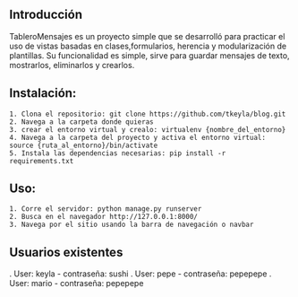 ## Introducción
TableroMensajes es un proyecto simple que se desarrolló para practicar el uso de vistas basadas en clases,formularios, herencia y modularización de plantillas. Su funcionalidad es simple, sirve para guardar mensajes de texto, mostrarlos, eliminarlos y crearlos.

## Instalación:
    1. Clona el repositorio: git clone https://github.com/tkeyla/blog.git
    2. Navega a la carpeta donde quieras
    3. crear el entorno virtual y crealo: virtualenv {nombre_del_entorno}
    4. Navega a la carpeta del proyecto y activa el entorno virtual: source {ruta_al_entorno}/bin/activate
    5. Instala las dependencias necesarias: pip install -r requirements.txt

## Uso:
    1. Corre el servidor: python manage.py runserver
    2. Busca en el navegador http://127.0.0.1:8000/
    3. Navega por el sitio usando la barra de navegación o navbar

## Usuarios existentes
. User: keyla - contraseña: sushi
. User: pepe - contraseña: pepepepe
. User: mario - contraseña: pepepepe

